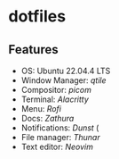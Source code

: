 # dotfiles

## Features
- OS: Ubuntu 22.04.4 LTS
- Window Manager: *qtile*
- Compositor: *picom*
- Terminal: *Alacritty*
- Menu: *Rofi*
- Docs: *Zathura*
- Notifications: *Dunst* (
- File manager: *Thunar*
- Text editor: *Neovim*



